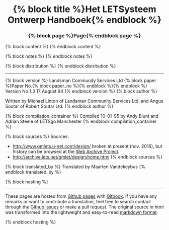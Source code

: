 <center><h1>{% block title %}Het LETSysteem Ontwerp Handboek{% endblock %}</h1></center>
<center><h3>{% block page %}Page{% endblock page %}</h3></center>

{% block content %}
{% endblock content %}

{% block notes %}
{% endblock notes %}

{% block distribution %}
{% endblock distribution %}

---

{% block version %}
Landsman Community Services Ltd {% block paper %}Paper No.{% block paper_no %}{% endblock %}{% endblock %} Version No 1.3 17 August 94
{% endblock version %}
{% block author %}

Written by Michael Linton of Landsman Community Services Ltd. and Angus Soutar of Robert Soutar Ltd.
{% endblock author %}

{% block compilation_container %}
Compiled 10-01-95 by Andy Blunt and Adrian Steele of LETSgo Manchester
{% endblock compilation_container %}

{% block sources %}
Sources:
* http://www.gmlets.u-net.com/design/ broken at present (nov. 2016), but history can be browsed at the [Web Archive Project](https://web.archive.org/web/20130510203518/http://www.gmlets.u-net.com/design/).
* http://archive.lets.net/gmlet/design/home.html
{% endblock sources %}

{% block translated_by %}
Translated by Maarten Vandekeybus
{% endblock translated_by %}

{% block hosting %}

---

These pages are hosted from [Github pages](https://github.com/eeemarv/letsystem-design-manual) with [Gitbook](https://www.gitbook.com/).
If you have any remarks or want to contribute a translation, feel free to search contact through the [Github issues](https://github.com/eeemarv/letsystem-design-manual/issues) or make a pull request.
The original source in html was transformed into the lightweight and easy-to-read [markdown format](https://guides.github.com/features/mastering-markdown/).

{% endblock hosting %}

